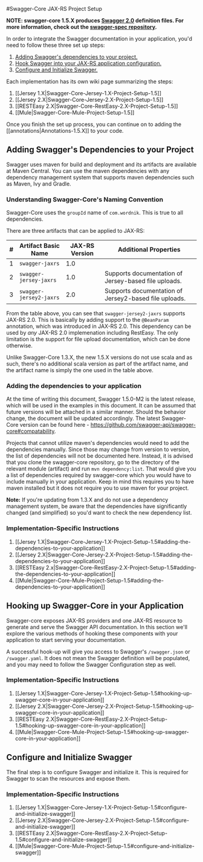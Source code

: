 #Swagger-Core JAX-RS Project Setup

**NOTE: swagger-core 1.5.X produces [Swagger 2.0](https://github.com/wordnik/swagger-spec/blob/master/versions/2.0.md) definition files. For more information, check out the [swagger-spec repository](https://github.com/swagger-api/swagger-spec).**

In order to integrate the Swagger documentation in your application, you'd need to follow these three set up steps:

1. [Adding Swagger's dependencies to your project.](#adding-swaggers-dependencies-to-your-project)
2. [Hook Swagger into your JAX-RS application configuration.](#hooking-up-swagger-core-in-your-application)
3. [Configure and Initialize Swagger.](#configure-and-initialize-swagger)

Each implementation has its own wiki page summarizing the steps:

1. [[Jersey 1.X|Swagger-Core-Jersey-1.X-Project-Setup-1.5]]
1. [[Jersey 2.X|Swagger-Core-Jersey-2.X-Project-Setup-1.5]]
1. [[RESTEasy 2.X|Swagger-Core-RestEasy-2.X-Project-Setup-1.5]]
1. [[Mule|Swagger-Core-Mule-Project-Setup-1.5]]


Once you finish the set up process, you can continue on to adding the [[annotations|Annotations-1.5.X]] to your code.

## Adding Swagger's Dependencies to your Project
Swagger uses maven for build and deployment and its artifacts are available at Maven Central. You can use the maven dependencies with any dependency management system that supports maven dependencies such as Maven, Ivy and Gradle.

### Understanding Swagger-Core's Naming Convention

Swagger-Core uses the `groupId` name of `com.wordnik`. This is true to all dependencies.

There are three artifacts that can be applied to JAX-RS:

\# | Artifact Basic Name | JAX-RS Version | Additional Properties
---|---|---|---
1 | `swagger-jaxrs` | 1.0 |
2 | `swagger-jersey-jaxrs` | 1.0 | Supports documentation of Jersey-based file uploads.
3 | `swagger-jersey2-jaxrs` | 2.0 | Supports documentation of Jersey2-based file uploads.

From the table above, you can see that `swagger-jersey2-jaxrs` supports JAX-RS 2.0. This is basically by adding support to the `@BeanParam` annotation, which was introduced in JAX-RS 2.0. This dependency can be used by *any* JAX-RS 2.0 implemenation including RestEasy. The only limitation is the support for file upload documentation, which can be done otherwise.

Unlike Swagger-Core 1.3.X, the new 1.5.X versions do not use scala and as such, there's no additional scala version as part of the artifact name, and the artifact name is simply the one used in the table above.

### Adding the dependencies to your application

At the time of writing this document, Swagger 1.5.0-M2 is the latest release, which will be used in the examples in this document. It can be assumed that future versions will be attached in a similar manner. Should the behavior change, the document will be updated accordingly. The latest Swagger-Core version can be found here - https://github.com/swagger-api/swagger-core#compatability.

Projects that cannot utilize maven's dependencies would need to add the dependencies manually. Since those may change from version to version, the list of dependencies will not be documented here. Instead, it is advised that you clone the swagger-core repository, go to the directory of the relevant module (artifact) and run `mvn dependency:list`. That would give you a list of dependencies required by swagger-core which you would have to include manually in your application. Keep in mind this requires you to have maven installed but it does not require you to use maven for your project.

**Note:** If you're updating from 1.3.X and do not use a dependency management system, be aware that the dependencies have significantly changed (and simplified) so you'd want to check the new dependency list.

### Implementation-Specific Instructions

1. [[Jersey 1.X|Swagger-Core-Jersey-1.X-Project-Setup-1.5#adding-the-dependencies-to-your-application]]
1. [[Jersey 2.X|Swagger-Core-Jersey-2.X-Project-Setup-1.5#adding-the-dependencies-to-your-application]]
1. [[RESTEasy 2.x|Swagger-Core-RestEasy-2.X-Project-Setup-1.5#adding-the-dependencies-to-your-application]]
1. [[Mule|Swagger-Core-Mule-Project-Setup-1.5#adding-the-dependencies-to-your-application]]

## Hooking up Swagger-Core in your Application

Swagger-core exposes JAX-RS providers and one JAX-RS resource to generate and serve the Swagger API documentation. In this section we'll explore the various methods of hooking these components with your application to start serving your documentation.

A successful hook-up will give you access to Swagger's `/swagger.json` or `/swagger.yaml`. It does not mean the Swagger definition will be populated, and you may need to follow the Swagger Configuration step as well.

### Implementation-Specific Instructions

1. [[Jersey 1.X|Swagger-Core-Jersey-1.X-Project-Setup-1.5#hooking-up-swagger-core-in-your-application]]
1. [[Jersey 2.X|Swagger-Core-Jersey-2.X-Project-Setup-1.5#hooking-up-swagger-core-in-your-application]]
1. [[RESTEasy 2.X|Swagger-Core-RestEasy-2.X-Project-Setup-1.5#hooking-up-swagger-core-in-your-application]]
1. [[Mule|Swagger-Core-Mule-Project-Setup-1.5#hooking-up-swagger-core-in-your-application]]

## Configure and Initialize Swagger
The final step is to configure Swagger and initialize it. This is required for Swagger to scan the resources and expose them.

### Implementation-Specific Instructions

1. [[Jersey 1.X|Swagger-Core-Jersey-1.X-Project-Setup-1.5#configure-and-initialize-swagger]]
1. [[Jersey 2.X|Swagger-Core-Jersey-2.X-Project-Setup-1.5#configure-and-initialize-swagger]]
1. [[RESTEasy 2.X|Swagger-Core-RestEasy-2.X-Project-Setup-1.5#configure-and-initialize-swagger]]
1. [[Mule|Swagger-Core-Mule-Project-Setup-1.5#configure-and-initialize-swagger]]
